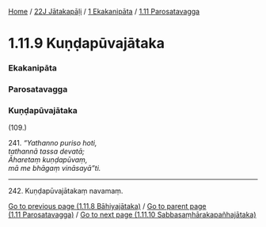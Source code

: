 
[Home](/) / [22J Jātakapāḷi](../../../22J.md) / [1 Ekakanipāta](../../1.md) / [1.11 Parosatavagga](../1.11.md)

# 1.11.9 Kuṇḍapūvajātaka

### Ekakanipāta

### Parosatavagga

### Kuṇḍapūvajātaka

(109.)

241\. _“Yathanno puriso hoti,_  
_tathannā tassa devatā;_  
_Āharetaṃ kuṇḍapūvaṃ,_  
_mā me bhāgaṃ vināsayā”ti._  


---

242\. Kuṇḍapūvajātakaṃ navamaṃ.



[Go to previous page (1.11.8 Bāhiyajātaka)](1.11.8.md) / [Go to parent page (1.11 Parosatavagga)](../1.11.md) / [Go to next page (1.11.10 Sabbasaṃhārakapañhajātaka)](1.11.10.md)


